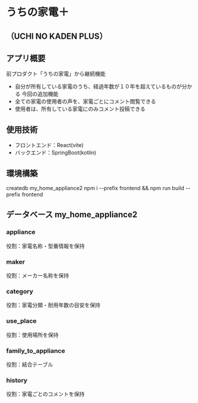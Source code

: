# うちの家電＋
## （UCHI NO KADEN PLUS）

## アプリ概要
前プロダクト「うちの家電」から継続機能
- 自分が所有している家電のうち、経過年数が１０年を超えているものが分かる
今回の追加機能
- 全ての家電の使用者の声を、家電ごとにコメント閲覧できる
- 使用者は、所有している家電にのみコメント投稿できる

## 使用技術
- フロントエンド：React(vite)
- バックエンド：SpringBoot(kotlin)

## 環境構築
createdb my_home_appliance2
npm i --prefix frontend && npm run build --prefix frontend

## データベース my_home_appliance2

### appliance
役割：家電名称・型番情報を保持
### maker
役割：メーカー名称を保持
### category
役割：家電分類・耐用年数の目安を保持
### use_place
役割：使用場所を保持
### family_to_appliance
役割：結合テーブル
### history
役割：家電ごとのコメントを保持

